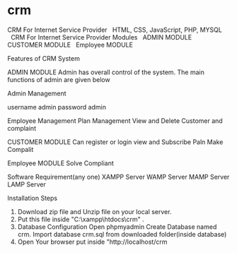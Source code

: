 # crm
CRM For Internet Service Provider &nbsp;
HTML, CSS, JavaScript, PHP, MYSQL &nbsp;
&nbsp;
&nbsp;
CRM For Internet Service Provider Modules &nbsp;
ADMIN MODULE &nbsp;
CUSTOMER MODULE &nbsp;
Employee MODULE &nbsp;


Features of CRM System

ADMIN MODULE
Admin has overall control of the system. The main functions of admin are given below

Admin Management

username admin
password admin

Employee Management
Plan Management 
View and Delete Customer and complaint 

CUSTOMER MODULE
Can register or login
view and Subscribe Paln
Make Compalit

Employee MODULE
Solve Compliant

Software Requirement(any one)
XAMPP Server
WAMP Server
MAMP Server
LAMP Server


Installation Steps
1. Download zip file and Unzip file on your local server.
2. Put this file inside "C:\xampp\htdocs\crm" .
3. Database Configuration
Open phpmyadmin
Create Database named crm.
Import database crm.sql from downloaded folder(inside database)
4. Open Your browser put inside "http://localhost/crm

